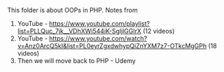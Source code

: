 This folder is about OOPs in PHP.
Notes from

1. YouTube - https://www.youtube.com/playlist?list=PLLQuc_7jk__VDhXWi544iK-SgljlGGlrX (12 videos)
2. YouTube - https://www.youtube.com/watch?v=Anz0ArcQ5kI&list=PL0eyrZgxdwhypQiZnYXM7z7-OTkcMgGPh (18 videos)
3. Then we will move back to PHP - Udemy
